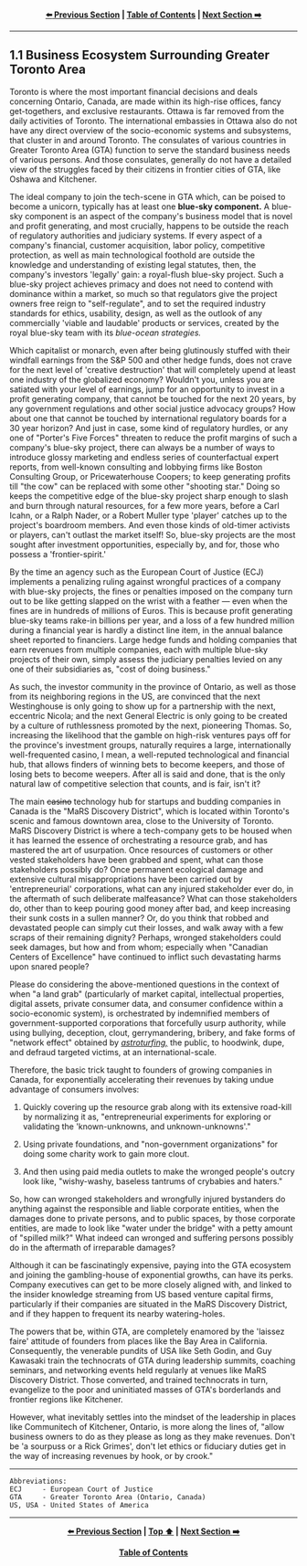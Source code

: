 <div align="center">
  
  **[:arrow_left: Previous Section][Prev] | [Table of Contents][TOC] | [Next Section :arrow_right:][Next]**
  
  [Prev]: ./01-00.md
  [Next]: ./01-02.md
  [TOC]: ./README.md#table-of-contents
  
</div>

---

## 1.1 Business Ecosystem Surrounding Greater Toronto Area 

Toronto is where the most important financial decisions and deals concerning Ontario, Canada, are made within its high-rise offices, fancy get-togethers, and exclusive restaurants. Ottawa is far removed from the daily activities of Toronto. The international embassies in Ottawa also do not have any direct overview of the socio-economic systems and subsystems, that cluster in and around Toronto. The consulates of various countries in Greater Toronto Area (GTA) function to serve the standard business needs of various persons. And those consulates, generally do not have a detailed view of the struggles faced by their citizens in frontier cities of GTA, like Oshawa and Kitchener. 

The ideal company to join the tech-scene in GTA which, can be poised to become a unicorn, typically has at least one **blue-sky component.** A blue-sky component is an aspect of the company's business model that is novel and profit generating, and most crucially, happens to be outside the reach of regulatory authorities and judiciary systems. If every aspect of a company's financial, customer acquisition, labor policy, competitive protection, as well as main technological foothold are outside the knowledge and understanding of existing legal statutes, then, the company's investors 'legally' gain: a royal-flush blue-sky project. Such a blue-sky project achieves primacy and does not need to contend with dominance within a market, so much so that regulators give the project owners free reign to "self-regulate", and to set the required industry standards for ethics, usability, design, as well as the outlook of any commercially 'viable and laudable' products or services, created by the royal blue-sky team with its *blue-ocean strategies.*  

Which capitalist or monarch, even after being glutinously stuffed with their windfall earnings from the S&P 500 and other hedge funds, does not crave for the next level of 'creative destruction' that will completely upend at least one industry of the globalized economy? Wouldn't you, unless you are satiated with your level of earnings, jump for an opportunity to invest in a profit generating company, that cannot be touched for the next 20 years, by any government regulations and other social justice advocacy groups? How about one that cannot be touched by international regulatory boards for a 30 year horizon? And just in case, some kind of regulatory hurdles, or any one of "Porter's Five Forces" threaten to reduce the profit margins of such a company's blue-sky project, there can always be a number of ways to introduce glossy marketing and endless series of counterfactual expert reports, from well-known consulting and lobbying firms like Boston Consulting Group, or Pricewaterhouse Coopers; to keep generating profits till "the cow" can be replaced with some other "shooting star." Doing so keeps the competitive edge of the blue-sky project sharp enough to slash and burn through natural resources, for a few more years, before a Carl Icahn, or a Ralph Nader, or a Robert Muller type 'player' catches up to the project's boardroom members. And even those kinds of old-timer activists or players, can't outlast the market itself! So, blue-sky projects are the most sought after investment opportunities, especially by, and for, those who possess a 'frontier-spirit.' 

By the time an agency such as the European Court of Justice (ECJ) implements a penalizing ruling against wrongful practices of a company with blue-sky projects, the fines or penalties imposed on the company turn out to be like getting slapped on the wrist with a feather — even when the fines are in hundreds of millions of Euros. This is because profit generating blue-sky teams rake-in billions per year, and a loss of a few hundred million during a financial year is hardly a distinct line item, in the annual balance sheet reported to financiers. Large hedge funds and holding companies that earn revenues from multiple companies, each with multiple blue-sky projects of their own, simply assess the judiciary penalties levied on any one of their subsidiaries as, "cost of doing business." 

As such, the investor community in the province of Ontario, as well as those from its neighboring regions in the US, are convinced that the next Westinghouse is only going to show up for a partnership with the next, eccentric Nicola; and the next General Electric is only going to be created by a culture of ruthlessness promoted by the next, pioneering Thomas. So, increasing the likelihood that the gamble on high-risk ventures pays off for the province's investment groups, naturally requires a large, internationally well-frequented casino, I mean, a well-reputed technological and financial hub, that allows finders of winning bets to become keepers, and those of losing bets to become weepers. After all is said and done, that is the only natural law of competitive selection that counts, and is fair, isn't it?

The main ~~casino~~ technology hub for startups and budding companies in Canada is the "MaRS Discovery District", which is located within Toronto's scenic and famous downtown area, close to the University of Toronto. MaRS Discovery District is where a tech-company gets to be housed when it has learned the essence of orchestrating a resource grab, and has mastered the art of usurpation. Once resources of customers or other vested stakeholders have been grabbed and spent, what can those stakeholders possibly do? Once permanent ecological damage and extensive cultural misappropriations have been carried out by 'entrepreneurial' corporations, what can any injured stakeholder ever do, in the aftermath of such deliberate malfeasance? What can those stakeholders do, other than to keep pouring good money after bad, and keep increasing their sunk costs in a sullen manner? Or, do you think that robbed and devastated people can simply cut their losses, and walk away with a few scraps of their remaining dignity? Perhaps, wronged stakeholders could seek damages, but how and from whom; especially when "Canadian Centers of Excellence" have continued to inflict such devastating harms upon snared people? 

Please do considering the above-mentioned questions in the context of when "a land grab" (particularly of market capital, intellectual properties, digital assets, private consumer data, and consumer confidence within a socio-economic system), is orchestrated by indemnified members of government-supported corporations that forcefully usurp authority, while using bullying, deception, clout, gerrymandering, bribery, and fake forms of "network effect" obtained by *[astroturfing,](https://en.wikipedia.org/wiki/Astroturfing)* the public, to hoodwink, dupe, and defraud targeted victims, at an international-scale. 

Therefore, the basic trick taught to founders of growing companies in Canada, for exponentially accelerating their revenues by taking undue advantage of consumers involves: 

1. Quickly covering up the resource grab along with its extensive road-kill by normalizing it as, "entrepreneurial experiments for exploring or validating the 'known-unknowns, and unknown-unknowns'." 

1. Using private foundations, and "non-government organizations" for doing some charity work to gain more clout. 

1. And then using paid media outlets to make the wronged people's outcry look like, "wishy-washy, baseless tantrums of crybabies and haters." 

So, how can wronged stakeholders and wrongfully injured bystanders do anything against the responsible and liable corporate entities, when the damages done to private persons, and to public spaces, by those corporate entities, are made to look like "water under the bridge" with a petty amount of "spilled milk?" What indeed can wronged and suffering persons possibly do in the aftermath of irreparable damages?  

Although it can be fascinatingly expensive, paying into the GTA ecosystem and joining the gambling-house of exponential growths, can have its perks. Company executives can get to be more closely aligned with, and linked to the insider knowledge streaming from US based venture capital firms, particularly if their companies are situated in the MaRS Discovery District, and if they happen to frequent its nearby watering-holes. 

The powers that be, within GTA, are completely enamored by the 'laissez faire' attitude of founders from places like the Bay Area in California. Consequently, the venerable pundits of USA like Seth Godin, and Guy Kawasaki train the technocrats of GTA during leadership summits, coaching seminars, and networking events held regularly at venues like MaRS Discovery District. Those converted, and trained technocrats in turn, evangelize to the poor and uninitiated masses of GTA's borderlands and frontier regions like Kitchener. 

However, what inevitably settles into the mindset of the leadership in places like Communitech of Kitchener, Ontario, is more along the lines of, "allow business owners to do as they please as long as they make revenues. Don't be 'a sourpuss or a Rick Grimes', don't let ethics or fiduciary duties get in the way of increasing revenues by hook, or by crook." 

---

```
Abbreviations:
ECJ     - European Court of Justice
GTA     - Greater Toronto Area (Ontario, Canada)
US, USA - United States of America
```

---
<div align="center">
  
  **[:arrow_left: Previous Section][Prev] | [Top :arrow_up:][Top] | [Next Section :arrow_right:][Next]** 
  
  **[Table of Contents][TOC]**

  [Prev]: ./01-00.md
  [Top]: ./01-01.md#11-business-ecosystem-surrounding-greater-toronto-area
  [Next]: ./01-02.md
  [TOC]: ./README.md#table-of-contents
  
</div>